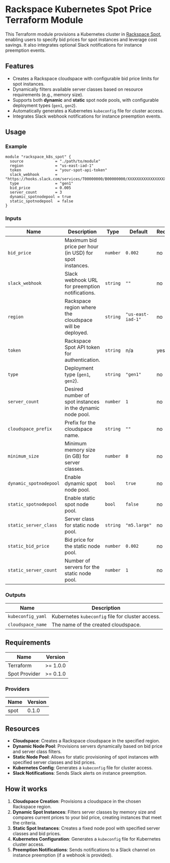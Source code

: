 # Rackspace Kubernetes Spot Price Terraform Module

This Terraform module provisions a Kubernetes cluster in [Rackspace Spot](https://spot.rackspace.com), enabling users to specify bid prices for spot instances and leverage cost savings. It also integrates optional Slack notifications for instance preemption events.

## Features

- Creates a Rackspace cloudspace with configurable bid price limits for spot instances.
- Dynamically filters available server classes based on resource requirements (e.g., memory size).
- Supports both **dynamic** and **static** spot node pools, with configurable deployment types (`gen1`, `gen2`).
- Automatically generates a Kubernetes `kubeconfig` file for cluster access.
- Integrates Slack webhook notifications for instance preemption events.

## Usage

### Example

```hcl
module "rackspace_k8s_spot" {
  source              = "./path/to/module"
  region              = "us-east-iad-1"
  token               = "your-spot-api-token"
  slack_webhook       = "https://hooks.slack.com/services/T00000000/B00000000/XXXXXXXXXXXXXXXXXXXXXXXX"
  type                = "gen1"
  bid_price           = 0.005
  server_count        = 3
  dynamic_spotnodepool = true
  static_spotnodepool  = false
}
```

### Inputs

| Name                   | Description                                              | Type     | Default             | Required |
|------------------------|----------------------------------------------------------|----------|---------------------|----------|
| `bid_price`            | Maximum bid price per hour (in USD) for spot instances.  | `number` | `0.002`             | no       |
| `slack_webhook`        | Slack webhook URL for preemption notifications.           | `string` | `""`                | no       |
| `region`               | Rackspace region where the cloudspace will be deployed.  | `string` | `"us-east-iad-1"`   | no       |
| `token`                | Rackspace Spot API token for authentication.             | `string` | n/a                 | yes      |
| `type`                 | Deployment type (`gen1`, `gen2`).                         | `string` | `"gen1"`            | no       |
| `server_count`         | Desired number of spot instances in the dynamic node pool.| `number` | `1`                 | no       |
| `cloudspace_prefix`    | Prefix for the cloudspace name.                           | `string` | `""`                | no       |
| `minimum_size`         | Minimum memory size (in GB) for server classes.           | `number` | `8`                 | no       |
| `dynamic_spotnodepool` | Enable dynamic spot node pool.                            | `bool`   | `true`              | no       |
| `static_spotnodepool`  | Enable static spot node pool.                             | `bool`   | `false`             | no       |
| `static_server_class`  | Server class for static node pool.                        | `string` | `"m5.large"`        | no       |
| `static_bid_price`     | Bid price for the static node pool.                       | `number` | `0.002`             | no       |
| `static_server_count`  | Number of servers for the static node pool.               | `number` | `1`                 | no       |

### Outputs

| Name               | Description                                    |
|--------------------|------------------------------------------------|
| `kubeconfig_yaml`  | Kubernetes `kubeconfig` file for cluster access.|
| `cloudspace_name`  | The name of the created cloudspace.            |

## Requirements

| Name          | Version  |
|---------------|----------|
| Terraform     | >= 1.0.0 |
| Spot Provider | >= 0.1.0 |

### Providers

| Name   | Version |
|--------|---------|
| spot   | 0.1.0   |

## Resources

- **Cloudspace**: Creates a Rackspace cloudspace in the specified region.
- **Dynamic Node Pool**: Provisions servers dynamically based on bid price and server class filters.
- **Static Node Pool**: Allows for static provisioning of spot instances with specified server classes and bid prices.
- **Kubernetes Config**: Generates a `kubeconfig` file for cluster access.
- **Slack Notifications**: Sends Slack alerts on instance preemption.

## How it works

1. **Cloudspace Creation**: Provisions a cloudspace in the chosen Rackspace region.
2. **Dynamic Spot Instances**: Filters server classes by memory size and compares current prices to your bid price, creating instances that meet the criteria.
3. **Static Spot Instances**: Creates a fixed node pool with specified server classes and bid prices.
4. **Kubernetes Configuration**: Generates a `kubeconfig` file for Kubernetes cluster access.
5. **Preemption Notifications**: Sends notifications to a Slack channel on instance preemption (if a webhook is provided).


